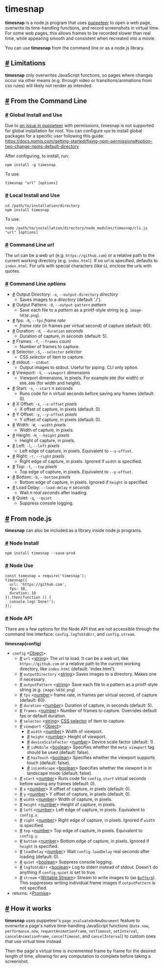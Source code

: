 # timesnap

**timesnap** is a node.js program that uses [puppeteer](https://github.com/GoogleChrome/puppeteer) to open a web page, overwrite its time-handling functions, and record screenshots in virtual time. For some web pages, this allows frames to be recorded slower than real time, while appearing smooth and consistent when recreated into a movie.

You can use **timesnap** from the command line or as a node.js library.

## <a name="limitations" href="#limitations">#</a> Limitations
**timesnap** only overwrites JavaScript functions, so pages where changes occur via other means (e.g. through video or transitions/animations from css rules) will likely not render as intended.

## <a name="cli-use" href="#cli-use">#</a> From the Command Line

### <a name="cli-global-install" href="#cli-global-install">#</a> Global Install and Use

Due to [an issue in puppeteer](https://github.com/GoogleChrome/puppeteer/issues/375) with permissions, timesnap is not supported for global installation for root. You can configure `npm` to install global packages for a specific user following this guide: https://docs.npmjs.com/getting-started/fixing-npm-permissions#option-two-change-npms-default-directory

After configuring, to install, run:
```
npm install -g timesnap
```

To use:
```
timesnap "url" [options]
```

### <a name="cli-local-install" href="#cli-local-install">#</a> Local Install and Use
```
cd /path/to/installation/directory
npm install timesnap
```

To use:
```
node /path/to/installation/directory/node_modules/timesnap/cli.js "url" [options]
```

### <a name="cli-url-use" href="#cli-url-use">#</a> Command Line *url*
The url can be a web url (e.g. `https://github.com`) or a relative path to the current working directory (e.g. `index.html`). If no url is specified, defaults to `index.html`. For urls with special characters (like `&`), enclose the urls with quotes.

### <a name="cli-options" href="#cli-options">#</a> Command Line *options*
* <a name="cli-options-output-directory" href="#cli-options-output-directory">#</a> Output Directory: `-o`, `--output-directory` *directory*
    * Saves images to a *directory* (default './').
* <a name="cli-options-output-pattern" href="#cli-options-output-pattern">#</a> Output Pattern: `-O`, `--output-pattern` *pattern*
    * Save each file to a *pattern* as a printf-style string (e.g. `image-%03d.png`).
* <a name="cli-options-fps" href="#cli-options-fps">#</a> fps: `-R`, `--fps` *frame rate*
    * *frame rate* (in frames per virtual second) of capture (default: 60).
* <a name="cli-options-duration" href="#cli-options-duration">#</a> Duration: `-d`, `--duration` *seconds*
    * Duration of capture, in *seconds* (default: 5).
* <a name="cli-options-frames" href="#cli-options-frames">#</a> Frames: `-f`, `--frames` *count*
    * Number of frames to capture.
* <a name="cli-options-selector" href="#cli-options-selector">#</a> Selector: `-S`, `--selector` *selector*
    * CSS *selector* of item to capture.
* <a name="cli-options-stdout" href="#cli-options-stdout">#</a> stdout: `--stdout`
    * Output images to stdout. Useful for piping. CLI only option.
* <a name="cli-options-viewport" href="#cli-options-viewport">#</a> Viewport: `-V`, `--viewport` *dimensions*
    * Viewport dimensions, in pixels. For example `800` (for width) or `800,600` (for width and height).
* <a name="cli-options-start" href="#cli-options-start">#</a> Start: `-s`, `--start` *n seconds*
    * Runs code for n virtual seconds before saving any frames (default: 0).
* <a name="cli-options-x-offset" href="#cli-options-x-offset">#</a> X Offset: `-x`, `--x-offset` *pixels*
    * X offset of capture, in pixels (default: 0).
* <a name="cli-options-y-offset" href="#cli-options-y-offset">#</a> Y Offset: `-y`, `--y-offset` *pixels*
    * Y offset of capture, in pixels (default: 0).
* <a name="cli-options-width" href="#cli-options-width">#</a> Width: `-W`, `--width` *pixels*
    * Width of capture, in pixels.
* <a name="cli-options-height" href="#cli-options-height">#</a> Height: `-H`, `--height` *pixels*
    * Height of capture, in pixels.
* <a name="cli-options-left" href="#cli-options-left">#</a> Left: `-l`, `--left` *pixels*
    * Left edge of capture, in pixels. Equivalent to `--x-offset`.
* <a name="cli-options-right" href="#cli-options-right">#</a> Right: `-r`, `--right` *pixels*
    * Right edge of capture, in pixels. Ignored if `width` is specified.
* <a name="cli-options-top" href="#cli-options-top">#</a> Top: `-t`, `--top` *pixels*
    * Top edge of capture, in pixels. Equivalent to `--y-offset`.
* <a name="cli-options-bottom" href="#cli-options-bottom">#</a> Bottom: `-b`, `--bottom` *pixels*
    * Bottom edge of capture, in pixels. Ignored if `height` is specified.
* <a name="cli-options-load-delay" href="#cli-options-load-delay">#</a> Load Delay: `--load-delay` *n seconds*
    * Wait *n real seconds* after loading.
* <a name="cli-options-quiet" href="#cli-options-quiet">#</a> Quiet: `-q`, `--quiet`
    * Suppress console logging.

## <a name="node-use" href="#node-use">#</a> From node.js
**timesnap** can also be included as a library inside node.js programs.

### <a name="node-install" href="#node-install">#</a> Node Install
```
npm install timesnap --save-prod
```

### <a name="node-use" href="#node-use">#</a> Node Use
```
const timesnap = require('timesnap');
timesnap({
  url: 'https://github.com',
  fps: 30,
  duration: 10
}).then(function () {
  console.log('Done!');
});
```

### <a name="node-api" href="#node-api">#</a> Node API

There are a few options for the Node API that are not accessible through the command line interface: `config.logToStdErr`, and `config.stream`.

**timesnap(config)**
* `config` &lt;[Object](https://developer.mozilla.org/en-US/docs/Web/JavaScript/Reference/Global_Objects/Object)&gt;
    * <a name="js-config-url" href="#js-config-url">#</a> `url` &lt;[string](https://developer.mozilla.org/en-US/docs/Web/JavaScript/Data_structures#String_type)&gt; The url to load. It can be a web url, like `https://github.com` or a relative path to the current working directory, like `index.html` (default: 'index.html').
    * <a name="js-config-output-directory" href="#js-config-output-directory">#</a> `outputDirectory` &lt;[string](https://developer.mozilla.org/en-US/docs/Web/JavaScript/Data_structures#String_type)&gt; Saves images to a directory. Makes one if necessary.
    * <a name="js-config-output-pattern" href="#js-config-output-pattern">#</a> `outputPattern` &lt;[string](https://developer.mozilla.org/en-US/docs/Web/JavaScript/Data_structures#String_type)&gt; Save each file to a pattern as a printf-style string (e.g. `image-%03d.png`)
    * <a name="js-config-fps" href="#js-config-fps">#</a> `fps` &lt;[number](https://developer.mozilla.org/en-US/docs/Web/JavaScript/Data_structures#Number_type)&gt; frame rate, in frames per virtual second, of capture (default: 60).
    * <a name="js-config-duration" href="#js-config-duration">#</a> `duration` &lt;[number](https://developer.mozilla.org/en-US/docs/Web/JavaScript/Data_structures#Number_type)&gt; Duration of capture, in seconds (default: 5).
    * <a name="js-config-frames" href="#js-config-frames">#</a> `frames` &lt;[number](https://developer.mozilla.org/en-US/docs/Web/JavaScript/Data_structures#Number_type)&gt; Number of frames to capture. Overrides default fps or default duration. 
    * <a name="js-config-selector" href="#js-config-selector">#</a> `selector` &lt;[string](https://developer.mozilla.org/en-US/docs/Web/JavaScript/Data_structures#String_type)&gt; [CSS selector](https://developer.mozilla.org/en-US/docs/Web/CSS/CSS_Selectors) of item to capture.
    * <a name="js-config-viewport" href="#js-config-viewport">#</a> `viewport` &lt;[Object](https://developer.mozilla.org/en-US/docs/Web/JavaScript/Reference/Global_Objects/Object)&gt;
        * <a name="js-config-viewport-width" href="#js-config-viewport-width">#</a> `width` &lt;[number](https://developer.mozilla.org/en-US/docs/Web/JavaScript/Data_structures#Number_type)&gt; Width of viewport.
        * <a name="js-config-viewport-height" href="#js-config-viewport-height">#</a> `height` &lt;[number](https://developer.mozilla.org/en-US/docs/Web/JavaScript/Data_structures#Number_type)&gt; Height of viewport.
        * <a name="js-config-viewport-scale-factor" href="#js-config-viewport-scale-factor">#</a> `deviceScaleFactor` &lt;[number](https://developer.mozilla.org/en-US/docs/Web/JavaScript/Data_structures#Number_type)&gt; Device scale factor (default: 1).
        * <a name="js-config-viewport-mobile" href="#js-config-viewport-mobile">#</a> `isMobile` &lt;[boolean](https://developer.mozilla.org/en-US/docs/Web/JavaScript/Data_structures#Boolean_type)&gt; Specifies whether the `meta viewport` tag should be used (default: false).
        * <a name="js-config-viewport-touch" href="#js-config-viewport-touch">#</a> `hasTouch` &lt;[boolean](https://developer.mozilla.org/en-US/docs/Web/JavaScript/Data_structures#Boolean_type)&gt; Specifies whether the viewport supports touch (default: false).
        * <a name="js-config-viewport-landscape" href="#js-config-viewport-landscape">#</a> `isLandscape` &lt;[boolean](https://developer.mozilla.org/en-US/docs/Web/JavaScript/Data_structures#Boolean_type)&gt; Specifies whether the viewport is in landscape mode (default: false).
    * <a name="js-config-start" href="#js-config-start">#</a> `start` &lt;[number](https://developer.mozilla.org/en-US/docs/Web/JavaScript/Data_structures#Number_type)&gt; Runs code for `config.start` virtual seconds before saving any frames (default: 0).
    * <a name="js-config-x-offset" href="#js-config-x-offset">#</a> `x` &lt;[number](https://developer.mozilla.org/en-US/docs/Web/JavaScript/Data_structures#Number_type)&gt; X offset of capture, in pixels (default: 0).
    * <a name="js-config-y-offset" href="#js-config-y-offset">#</a> `y` &lt;[number](https://developer.mozilla.org/en-US/docs/Web/JavaScript/Data_structures#Number_type)&gt; Y offset of capture, in pixels (default: 0).
    * <a name="js-config-width" href="#js-config-width">#</a> `width` &lt;[number](https://developer.mozilla.org/en-US/docs/Web/JavaScript/Data_structures#Number_type)&gt; Width of capture, in pixels.
    * <a name="js-config-height" href="#js-config-height">#</a> `height` &lt;[number](https://developer.mozilla.org/en-US/docs/Web/JavaScript/Data_structures#Number_type)&gt; Height of capture, in pixels.
    * <a name="js-config-left" href="#js-config-left">#</a> `left` &lt;[number](https://developer.mozilla.org/en-US/docs/Web/JavaScript/Data_structures#Number_type)&gt; Left edge of capture, in pixels. Equivalent to `config.x`.
    * <a name="js-config-right" href="#js-config-right">#</a> `right` &lt;[number](https://developer.mozilla.org/en-US/docs/Web/JavaScript/Data_structures#Number_type)&gt; Right edge of capture, in pixels. Ignored if `width` is specified.
    * <a name="js-config-top" href="#js-config-top">#</a> `top` &lt;[number](https://developer.mozilla.org/en-US/docs/Web/JavaScript/Data_structures#Number_type)&gt; Top edge of capture, in pixels. Equivalent to `config.y`.
    * <a name="js-config-bottom" href="#js-config-bottom">#</a> `bottom` &lt;[number](https://developer.mozilla.org/en-US/docs/Web/JavaScript/Data_structures#Number_type)&gt; Bottom edge of capture, in pixels. Ignored if `height` is specified.
    * <a name="js-config-load-delay" href="#js-config-load-delay">#</a> `loadDelay` &lt;[number](https://developer.mozilla.org/en-US/docs/Web/JavaScript/Data_structures#Number_type)&gt; Wait `config.loadDelay` real seconds after loading (default: 0).
    * <a name="js-config-quiet" href="#js-config-quiet">#</a> `quiet` &lt;[boolean](https://developer.mozilla.org/en-US/docs/Web/JavaScript/Data_structures#Boolean_type)&gt; Suppress console logging.
    * <a name="js-config-log-to-std-err" href="#js-config-log-to-std-err">#</a> `logToStdErr` &lt;[boolean](https://developer.mozilla.org/en-US/docs/Web/JavaScript/Data_structures#Boolean_type)&gt; Log to stderr instead of stdout. Doesn't do anything if `config.quiet` is set to true.
    * <a name="js-config-stream" href="#js-config-stream">#</a> `stream` &lt;[Writable Stream](https://https://nodejs.org/api/stream.html#stream_writable_streams)&gt; Stream to write images to (as [`Buffer`s](https://nodejs.org/api/buffer.html#buffer_class_buffer)). This suppresses writing individual frame images if `outputPattern` is not specified.
* returns: &lt;[Promise](https://developer.mozilla.org/en-US/docs/Web/JavaScript/Reference/Global_Objects/Promise)&gt;

## <a name="how-it-works" href="#how-it-works">#</a> How it works
**timesnap** uses puppeteer's `page.evaluateOnNewDocument` feature to overwrite a page's native time-handling JavaScript functions (`Date.now`, `performance.now`, `requestAnimationFrame`, `setTimeout`, `setInterval`, `cancelAnimationFrame`, `cancelTimeout`, and `cancelInterval`) to custom ones that use virtual time instead.

Then the page's virtual time is incremented frame by frame for the desired length of time, allowing for any computation to complete before taking a screenshot.
